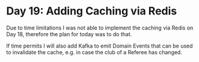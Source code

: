 # Day 19: Adding Caching via Redis

Due to time limitations I was not able to implement the caching via Redis on Day 18, therefore the plan for today was to do that.

If time permits I will also add Kafka to emit Domain Events that can be used to invalidate the cache, e.g. in case the club of a Referee has changed.

